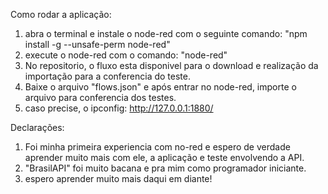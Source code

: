 Como rodar a aplicação:
1. abra o terminal e instale o node-red com o seguinte comando: "npm install -g --unsafe-perm node-red"
2. execute o node-red com o comando: "node-red"
3. No repositorio, o fluxo esta disponivel para o download e realização da importação para a conferencia do teste.
4. Baixe o arquivo "flows.json" e após entrar no node-red, importe o arquivo para conferencia dos testes.
5. caso precise, o ipconfig: http://127.0.0.1:1880/

Declarações:
1. Foi minha primeira experiencia com no-red e espero de verdade aprender muito mais com ele, a aplicação e teste envolvendo a API.
2. "BrasilAPI" foi muito bacana e pra mim como programador iniciante.
3. espero aprender muito mais daqui em diante!
